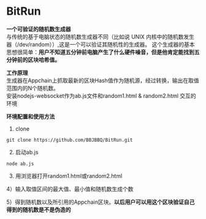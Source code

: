 # BitRun

**一个可验证的随机数生成器** <br>
与传统的基于电脑状态的随机数生成器不同（比如说 UNIX 内核中的随机数发生器（/dev/random））,这是一个可以验证其随机性的生成器。
这个生成器的基本思想很简单：**用户不知道五分钟前电脑产生了什么硬件噪音，但是他肯定能找到五分钟前的区块哈希值。**<br>

**工作原理**<br>
生成器在Appchain上抓取最新的区块Hash值作为随机源，经过转换，输出在取值范围内的N个随机数。<br>
安装nodejs-websocket作为ab.js文件和random1.html & random2.html 交互的环境<br>

**环境配置和使用方法**<br>
1) clone<br>
```
git clone https://github.com/BBJBBQ/BitRun.git
```
2) 启动ab.js<br>
```
node ab.js
```

3) 用浏览器打开random1.html或random2.html<br>

4）输入取值区间的最大值、最小值和随机数生成个数<br>

5）得到随机数以及所引用的Appchain区块。**以后用户可以用这个区块验证自己得到的随机数是不是伪造的**<br>



